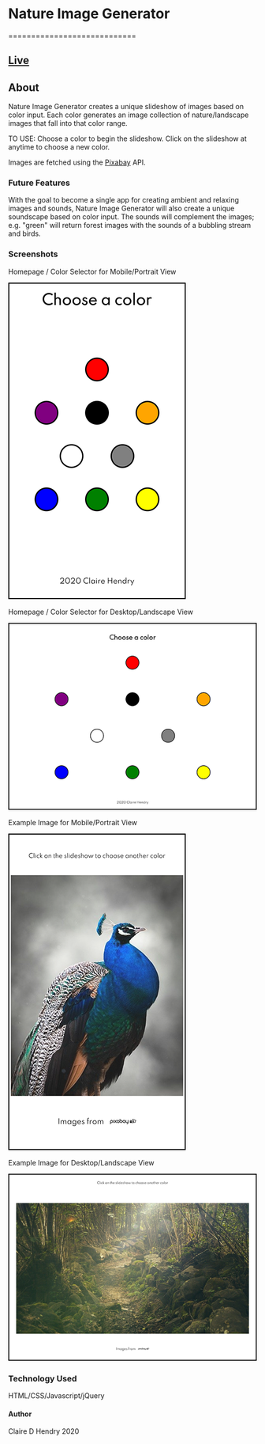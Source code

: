# Nature Image Generator
============================

[Live](https://clairedhendry.github.io/Nature-Image-Generator/ "Nature Image Generator")
----------------------------------------------------------------------------------------

## About

Nature Image Generator creates a unique slideshow of images based on color input. Each color generates an image collection of nature/landscape images that fall into that color range. 

TO USE:
Choose a color to begin the slideshow.
Click on the slideshow at anytime to choose a new color.

Images are fetched using the [Pixabay](https://www.pixabay.com) API. 

### Future Features

With the goal to become a single app for creating ambient and relaxing images and sounds, Nature Image Generator will also create a unique soundscape based on color input. The sounds will complement the images; e.g. "green" will return forest images with the sounds of a bubbling stream and birds.

### Screenshots

Homepage / Color Selector for Mobile/Portrait View

![Homepage](misc/homepage-portrait.png)

Homepage / Color Selector for Desktop/Landscape View

![Homepage](misc/homepage-landscape.png)

Example Image for Mobile/Portrait View

![Image](misc/example-image-portrait.png)

Example Image for Desktop/Landscape View

![Image](misc/example-image-landscape.png)

### Technology Used

HTML/CSS/Javascript/jQuery

#### Author

Claire D Hendry 2020



